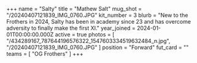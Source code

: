 +++
name = "Salty"
title = "Mathew Salt"
mug_shot = "/20240407121839_IMG_0760.JPG"
kit_number = 3
blurb = "New to the Frothers in 2024, Salty has been in academy since 23 and has overcome adversity to finally make the first XI."
year_joined = 2024-01-01T00:00:00.000Z
active = true
photos = [
  "/434289167_787644196576322_1547603334519632484_n.jpg",
  "/20240407121839_IMG_0760.JPG"
]
position = "Forward"
fut_card = ""
teams = [ "OG Frothers" ]
+++

